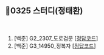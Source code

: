 ## 📘0325 스터디(정태환)
</br>

1. [백준] G2_2307_도로검문 [[정답코드](Main_bj_G2_2307_%EB%8F%84%EB%A1%9C%EA%B2%80%EB%AC%B8.java)]
2. [백준] G3_14950_정복자 [[정답코드](Main_bj_G3_14950_%EC%A0%95%EB%B3%B5%EC%9E%90.java)]
